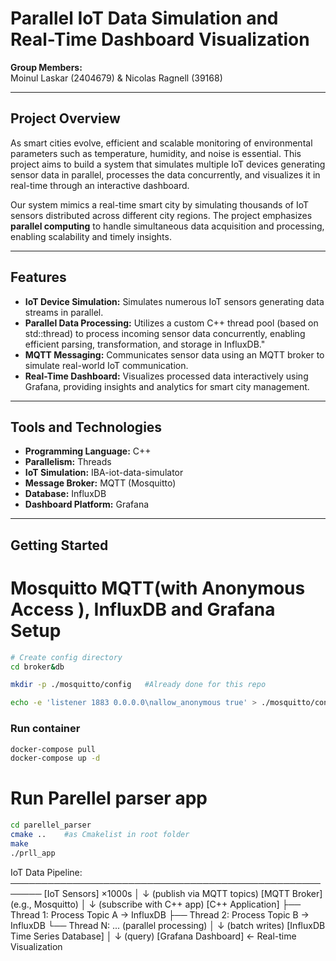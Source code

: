 # Parallel IoT Data Simulation and Real-Time Dashboard Visualization

**Group Members:**  
Moinul Laskar (2404679) & Nicolas Ragnell (39168)

---

## Project Overview

As smart cities evolve, efficient and scalable monitoring of environmental parameters such as temperature, humidity, and noise is essential. This project aims to build a system that simulates multiple IoT devices generating sensor data in parallel, processes the data concurrently, and visualizes it in real-time through an interactive dashboard.

Our system mimics a real-time smart city by simulating thousands of IoT sensors distributed across different city regions. The project emphasizes **parallel computing** to handle simultaneous data acquisition and processing, enabling scalability and timely insights.

---

## Features

- **IoT Device Simulation:** Simulates numerous IoT sensors generating data streams in parallel.
- **Parallel Data Processing:** Utilizes a custom C++ thread pool (based on std::thread) to process incoming sensor data concurrently, enabling efficient parsing, transformation, and storage in InfluxDB."
- **MQTT Messaging:** Communicates sensor data using an MQTT broker to simulate real-world IoT communication.
- **Real-Time Dashboard:** Visualizes processed data interactively using Grafana, providing insights and analytics for smart city management.

---

## Tools and Technologies

- **Programming Language:** C++
- **Parallelism:** Threads 
- **IoT Simulation:** IBA-iot-data-simulator
- **Message Broker:** MQTT (Mosquitto)
- **Database:** InfluxDB
- **Dashboard Platform:** Grafana

---

## Getting Started


# Mosquitto MQTT(with Anonymous Access ), InfluxDB and Grafana Setup

```bash
# Create config directory
cd broker&db

mkdir -p ./mosquitto/config   #Already done for this repo 

echo -e 'listener 1883 0.0.0.0\nallow_anonymous true' > ./mosquitto/config/mosquitto.conf #done
```
### Run container 
```bash
docker-compose pull
docker-compose up -d
```


# Run Parellel parser app

```bash
cd parellel_parser
cmake ..    #as Cmakelist in root folder
make
./prll_app

```

IoT Data Pipeline:
───────────────────────────────────────────────────────
[IoT Sensors] ×1000s
       │
       ↓ (publish via MQTT topics)
[MQTT Broker] (e.g., Mosquitto)
       │
       ↓ (subscribe with C++ app)
[C++ Application]
   ├── Thread 1: Process Topic A → InfluxDB
   ├── Thread 2: Process Topic B → InfluxDB
   └── Thread N: ... (parallel processing)
       │
       ↓ (batch writes)
[InfluxDB Time Series Database]
       │
       ↓ (query)
[Grafana Dashboard] ← Real-time Visualization
